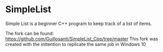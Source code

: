 # SimpleList
Simple List is a beginner C++ program to keep track of a list of items.

The fork can be found: https://github.com/Guillosanti/SimpleList_Cpp/tree/master
This fork was created with the inttention to replicate the same job in Windows 10
